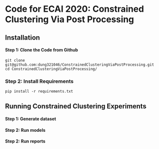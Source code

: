 # Code for ECAI 2020: Constrained Clustering Via Post Processing
 
## Installation


#### Step 1: Clone the Code from Github
```
git clone git@github.com:dung321046/ConstrainedClusteringViaPostProcessing.git
cd ConstrainedClusteringViaPostProcessing/
```
### Step 2: Install Requirements
```
pip install -r requirements.txt 
```

## Running Constrained Clustering Experiments


#### Step 1: Generate dataset


#### Step 2: Run models


#### Step 2: Run reports

